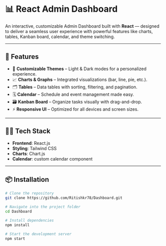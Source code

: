 # 📊 React Admin Dashboard

An interactive, customizable Admin Dashboard built with **React** — designed to deliver a seamless user experience with powerful features like charts, tables, Kanban board, calendar, and theme switching.

---

## 🚀 Features

- 🎨 **Customizable Themes** – Light & Dark modes for a personalized experience.
- 📈 **Charts & Graphs** – Integrated visualizations (bar, line, pie, etc.).
- 🗂️ **Tables** – Data tables with sorting, filtering, and pagination.
- 🗓️ **Calendar** – Schedule and event management made easy.
- 🗃️ **Kanban Board** – Organize tasks visually with drag-and-drop.
- ⚡ **Responsive UI** – Optimized for all devices and screen sizes.

---

## 🧑‍💻 Tech Stack

- **Frontend**: React.js
- **Styling**: Tailwind CSS 
- **Charts**: Chart.js
- **Calendar**: custom calendar component

---

## 📦 Installation

```bash
# Clone the repository
git clone https://github.com/Ritishkr78/Dashboard.git

# Navigate into the project folder
cd Dashboard

# Install dependencies
npm install

# Start the development server
npm start
